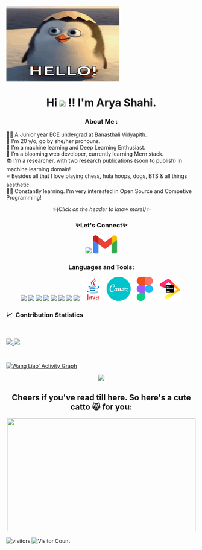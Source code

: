 <!-- <h2> 𝐇𝐞𝐥𝐥𝐨 𝐭𝐡𝐞𝐫𝐞, 𝐟𝐞𝐥𝐥𝐨𝐰 <𝚌𝚘𝚍𝚎𝚛𝚜/>! -->
<img align="center" src="https://github.com/aryashahi/aryashahi/blob/main/penguin.gif" width="300" height="200"/>
<br>
<!-- [![GitHub followers](https://img.shields.io/github/followers/aryashahi.svg?style=social&label=Followers)](https://github.com/aryashahi?tab=followers) -->
<!-- 
[![Typing SVG](https://readme-typing-svg.herokuapp.com?font=Architects+Daughter&color=7AF79A&size=30&lines=Hey!+I'm+Arya+Shahi..)](https://git.io/typing-svg) -->
<!-- <img src="https://komarev.com/ghpvc/?username=aryashahi&label=Views&color=brightgreen&style=flat-square" alt="views on github" /> -->
<h1 align="center">Hi <img src="https://raw.githubusercontent.com/MartinHeinz/MartinHeinz/master/wave.gif" width="30px"> !! I'm Arya Shahi.</h1>

<!-- ## About Me


 -->
<h3 align="center">About Me :</h3>  
 <p>
 👩‍🎓  A Junior year ECE undergrad at Banasthali Vidyapith.
<br>🐾 I'm 20 y/o, go by she/her pronouns.
<br>🎈 I'm a machine learning and Deep Learning Enthusiast.
<br>💫 I’m a blooming web developer, currently learning Mern stack.
<br>📚 I'm a researcher, with two research publications (soon to publish) in machine learning domain!
<br>⭐ Besides all that I love playing chess, hula hoops, dogs, BTS & all things aesthetic.
<br>👩‍💻 Constantly learning. I'm very interested in Open Source and Competive Programming!
 <br> <p align="center"><i>✨(Click on the header to know more!)✨</i></p>
 </p>


<h3 align="center">✨Let's Connect✨ </h3>

<!-- Socials --> 

<!-- <h3 align="center">Let's Connect! :</h3>   -->
<div align="center">
<a href="https://https://www.linkedin.com/in/aryashahi//" target="blank"><img src="https://cdn.jsdelivr.net/gh/devicons/devicon/icons/linkedin/linkedin-original.svg" style="height: 3rem"/></a>

<!-- <a href="https://codepen.io/mahiiverse" target="blank"> -->


<a href="aryashahi2010@gmail.com" target="blank">
<img src="https://github.com/mahiiverse1/mahiiverse1/blob/main/Gmail_Logo_256px.png" style="height: 3rem"/>
</a>

</div>

<!-- <p align="center">
&nbsp; <a href="https://twitter.com/_souvik_guria" target="_blank" rel="noopener noreferrer"><img src="https://img.icons8.com/plasticine/100/000000/twitter.png" width="50" /></a>  
&nbsp; <a href="https://www.instagram.com/the_caffeine__addict/" target="_blank" rel="noopener noreferrer"><img src="https://img.icons8.com/plasticine/100/000000/instagram-new.png" width="50" /></a>  
&nbsp; <a href="https://www.linkedin.com/in/souvik-guria-/" target="_blank" rel="noopener noreferrer"><img src="https://img.icons8.com/plasticine/100/000000/linkedin.png" width="50" /></a>
&nbsp; <a href="mailto:souvikguria98@gmail.com" target="_blank" rel="noopener noreferrer"><img src="https://img.icons8.com/plasticine/100/000000/gmail.png"  width="50" /></a>
</p> -->

<!-- Tech Stack --> 

<h3 align="Center">Languages and Tools:</h3>  
<p align="center">
<img src="https://cdn.jsdelivr.net/gh/devicons/devicon/icons/html5/html5-original-wordmark.svg" style="height: 4rem"/>
<img src="https://cdn.jsdelivr.net/gh/devicons/devicon/icons/css3/css3-original-wordmark.svg" style="height: 4rem"/>
<img src="https://cdn.jsdelivr.net/gh/devicons/devicon/icons/javascript/javascript-plain.svg" style="height: 4rem"/>
<img src="https://cdn.jsdelivr.net/gh/devicons/devicon/icons/bootstrap/bootstrap-plain-wordmark.svg"  style="height: 4rem"/>
<img src="https://cdn.jsdelivr.net/gh/devicons/devicon/icons/react/react-original.svg" style="height: 4rem"/>
<img src="https://cdn.jsdelivr.net/gh/devicons/devicon/icons/git/git-plain.svg" style="height: 4rem"/>
<img src="https://cdn.jsdelivr.net/gh/devicons/devicon/icons/github/github-original-wordmark.svg" style="height: 4rem; background-color:white"/>
<img src="https://cdn.jsdelivr.net/gh/devicons/devicon/icons/python/python-original.svg"  style="height: 4rem"/>
<img src="https://github.com/devicons/devicon/blob/master/icons/java/java-original-wordmark.svg" style="height: 4rem" />
<img src="https://github.com/devicons/devicon/blob/master/icons/canva/canva-original.svg" style="height: 4rem" />
<img src="https://github.com/devicons/devicon/blob/master/icons/figma/figma-original.svg" style="height: 4rem" />
<img src="https://github.com/devicons/devicon/blob/master/icons/jetbrains/jetbrains-original.svg" style="height: 4rem" />
</p>

### 📈 &nbsp;Contribution Statistics

<br/>
<p align="left">
  <a href="https://aryashahi.dev/">
  <img width="49.5%" src="https://github-readme-stats.vercel.app/api?username=aryashahi&show_icons=true&theme=blueberry&hide_border=true" />
    <img width="49.5%" src="https://github-readme-streak-stats.herokuapp.com/?user=aryashahi&theme=blueberry&hide_border=true" />
  </a>
</p>
<br>

[![Wang Liao' Activity Graph](https://activity-graph.herokuapp.com/graph?username=lia0wang&custom_title=Wang%20Liao's%20Contribution%20Graph&theme=react-dark&bg_color=1a2d3d&hide_border=true&line=6dbef7&point=add7ff&color=27e8a7)](https://lia0wang.dev)

<p  align="center">
<img src="https://user-images.githubusercontent.com/73097560/115834477-dbab4500-a447-11eb-908a-139a6edaec5c.gif">             
<br>

  <!-- Catto gifs -->

<h2 align="center">Cheers if you've read till here. So here's a cute catto 🐱 for you:</h2>

<div align="center">
    <img src="https://github.com/mahiiverse1/aryashahi/blob/main/bongo-cat.gif" width="500" height="300"/>
      
</div>

  
![visitors](https://visitor-badge.glitch.me/badge?page_id=harshkumarkhatri.harshkumarkhatri)
![Visitor Count](https://profile-counter.glitch.me/aryashahi/count.svg)

 </div>
